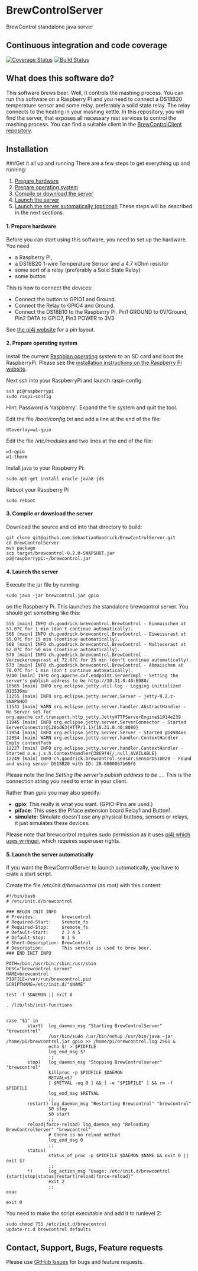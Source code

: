# BrewControlServer
BrewControl standalone java server

## Continuous integration and code coverage 
[![Coverage Status](https://coveralls.io/repos/SebastianGoodrick/BrewControlServer/badge.svg?branch=master)](https://coveralls.io/r/SebastianGoodrick/BrewControlServer?branch=master)
[![Build Status](https://travis-ci.org/SebastianGoodrick/BrewControlServer.svg?branch=master)](https://travis-ci.org/SebastianGoodrick/BrewControlServer)

## What does this software do?
This software brews beer. Well, it controls the mashing process. You can run this software on a Raspberry Pi and you need to connect a DS18B20 temperature sensor and some relay, preferably a solid state relay. The relay connects to the heating in your mashing kettle.
In this repository, you will find the server, that exposes all necessary rest services to control the mashing process. You can find a suitable client in the [BrewControlClient repository][BrewControlClient]. 

## Installation

###Get it all up and running
There are a few steps to get everything up and running:
1. [Prepare hardware](#1-prepare-hardware)
2. [Prepare operating system](#2-prepare-operating-system)
3. [Compile or download the server](#3-compile-or-download-the-server)
4. [Launch the server](#4-launch-the-server)
5. [Launch the server automatically (optional)](#5-launch-the-server-automatically)
These steps will be described in the next sections.

#### 1. Prepare hardware

Before you can start using this software, you need to set up the hardware. You  need
* a Raspberry Pi,
* a DS18B20 1-wire Temperature Sensor and a 4.7 kOhm resistor
* some sort of a relay (preferably a Solid State Relay)
* some button

This is how to connect the devices:
* Connect the button to GPIO1 and Ground.
* Connect the Relay to GPIO4 and Ground.
* Connect the DS18B10 to the Raspberry Pi, Pin1 GROUND to 0V/Ground, Pin2 DATA  to GPIO7, Pin3 POWER to 3V3

See [the pi4j website][pi4j] for a pin layout.

#### 2. Prepare operating system
 
Install the current [Raspbian operating][raspbian] system to an SD card and boot the 
RaspberryPi. Please see the [installation instructions on the Raspberry Pi website][raspinstall].

Next ssh into your RaspberryPi and launch raspi-config:
```
ssh pi@raspberrypi
sudo raspi-config
```
Hint: Password is 'raspberry'. 
Expand the file system and quit the tool.

Edit the file */boot/config.txt* and add a line at the end of the file:
```
dtoverlay=w1-gpio 
```

Edit the file */etc/modules* and two lines at the end of the file:
```
w1-gpio
w1-therm
```

Install java to your Raspberry Pi:
```
sudo apt-get install oracle-java8-jdk
```

Reboot your Raspberry Pi
```
sudo reboot
```

#### 3. Compile or download the server

Download the source and cd into that directory to build:
```
git clone git@github.com:SebastianGoodrick/BrewControlServer.git
cd BrewControlServer
mvn package
scp target/brewcontrol-0.2.0-SNAPSHOT.jar pi@raspberrypi:~/brewcontrol.jar
```

#### 4. Launch the server

Execute the jar file by running
 
```
sudo java -jar brewcontrol.jar gpio
```

on the Raspberry Pi. This launches the standalone brewcontrol server. You should get something like this:
```
556 [main] INFO ch.goodrick.brewcontrol.BrewControl - Einmaischen at 57.0?C for 1 min (don't continue automatically).
566 [main] INFO ch.goodrick.brewcontrol.BrewControl - Eiweissrast at 55.0?C for 15 min (continue automatically).
568 [main] INFO ch.goodrick.brewcontrol.BrewControl - Maltoserast at 62.0?C for 50 min (continue automatically).
570 [main] INFO ch.goodrick.brewcontrol.BrewControl - Verzuckerungsrast at 72.0?C for 25 min (don't continue automatically).
573 [main] INFO ch.goodrick.brewcontrol.BrewControl - Abmaischen at 78.0?C for 1 min (don't continue automatically).
9340 [main] INFO org.apache.cxf.endpoint.ServerImpl - Setting the server's publish address to be http://10.31.0.40:8080/
10565 [main] INFO org.eclipse.jetty.util.log - Logging initialized @13536ms
11255 [main] INFO org.eclipse.jetty.server.Server - jetty-9.2.z-SNAPSHOT
11531 [main] WARN org.eclipse.jetty.server.handler.AbstractHandler - No Server set for org.apache.cxf.transport.http_jetty.JettyHTTPServerEngine$1@34e239
11945 [main] INFO org.eclipse.jetty.server.ServerConnector - Started ServerConnector@128bd63{HTTP/1.1}{10.31.0.40:8080}
11954 [main] INFO org.eclipse.jetty.server.Server - Started @14984ms
12054 [main] WARN org.eclipse.jetty.server.handler.ContextHandler - Empty contextPath
12227 [main] INFO org.eclipse.jetty.server.handler.ContextHandler - Started o.e.j.s.h.ContextHandler@3869f4{/,null,AVAILABLE}
12249 [main] INFO ch.goodrick.brewcontrol.sensor.SensorDS18B20 - Found and using sensor DS18B20 with ID: 28-0000067b69f6
```

Please note the line *Setting the server's publish address to be ...*. This is the connection string you need to enter in your client. 

Rather than *gpio* you may also specify:
* **gpio**: This really is what you want. (GPIO-Pins are used.)
* **piface**: This uses the Piface extension board Relay1 and Button1.
* **simulate**:  Simulate doesn't use any physical buttons, sensors or relays, it just simulates these devices.

Please note that brewcontrol requires sudo permission as it uses [pi4j which
uses wiringpi][pi4jsudo], which requires superuser rights.

#### 5. Launch the server automatically
If you want the BrewControlServer to launch automatically, you have to crate a start script.

Create the file */etc/init.d/brewcontrol* (as root) with this content:
```
#!/bin/bash
# /etc/init.d/brewcontrol

### BEGIN INIT INFO
# Provides:          brewcontrol
# Required-Start:    $remote_fs
# Required-Stop:     $remote_fs
# Default-Start:     2 3 4 5
# Default-Stop:      0 1 6
# Short-Description: BrewControl
# Description:       This service is used to brew beer.
### END INIT INFO

PATH=/bin:/usr/bin:/sbin:/usr/sbin
DESC="brewcontrol server"
NAME=brewcontrol
PIDFILE=/var/run/brewcontrol.pid
SCRIPTNAME=/etc/init.d/"$NAME"

test -f $DAEMON || exit 0

. /lib/lsb/init-functions


case "$1" in
        start)  log_daemon_msg "Starting BrewControlServer" "brewcontrol"
                /usr/bin/sudo /usr/bin/nohup /usr/bin/java -jar /home/pi/brewcontrol.jar gpio >> /home/pi/brewcontrol.log 2>&1 &
                echo $! > $PIDFILE
                log_end_msg $?
                ;;
        stop)   log_daemon_msg "Stopping BrewControlserver" "brewcontrol"
                killproc -p $PIDFILE $DAEMON
                RETVAL=$?
                [ $RETVAL -eq 0 ] && [ -e "$PIDFILE" ] && rm -f $PIDFILE
                log_end_msg $RETVAL
                ;;
        restart) log_daemon_msg "Restarting Brewcontrol" "brewcontrol"
                $0 stop
                $0 start
                ;;
        reload|force-reload) log_daemon_msg "Reloading BrewControlServer" "brewcontrol"
                # there is no reload method
                log_end_msg 0
                ;;
        status)
                status_of_proc -p $PIDFILE $DAEMON $NAME && exit 0 || exit $?
                ;;
        *)      log_action_msg "Usage: /etc/init.d/brewcontrol {start|stop|status|restart|reload|force-reload}"
                exit 2
                ;;
esac

exit 0

```
You need to make the script executable and add it to runlevel 2:
```
sudo chmod 755 /etc/init.d/brewcontrol
update-rc.d brewcontrol defaults
```

## Contact, Support, Bugs, Feature requests
Please use [GitHub Issues][issues] for bugs and feature requests.

[raspberry]: http://raspberrypi.org
[pi4j]: http://pi4j.com/pins/model-b-rev2.html
[pi4jsudo]: http://pi4j.com/faq.html#permissions
[issues]: https://github.com/SebastianGoodrick/BrewControlServer/issues
[raspbian]: https://www.raspberrypi.org/downloads/
[raspinstall]: https://www.raspberrypi.org/documentation/installation/installing-images/README.md
[BrewControlClient]: https://github.com/SebastianGoodrick/BrewControlClient